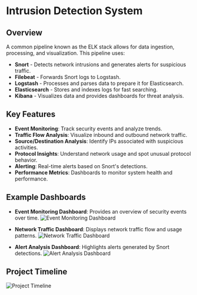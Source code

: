 # Intrusion Detection System

## Overview
  A common pipeline known as the ELK stack allows for data ingestion, processing, and visualization. This pipeline uses:
   - **Snort** - Detects network intrusions and generates alerts for suspicious traffic.
   - **Filebeat** - Forwards Snort logs to Logstash.
   - **Logstash** - Processes and parses data to prepare it for Elasticsearch.
   - **Elasticsearch** - Stores and indexes logs for fast searching.
   - **Kibana** - Visualizes data and provides dashboards for threat analysis.

## Key Features
  - **Event Monitoring**: Track security events and analyze trends.
  - **Traffic Flow Analysis**: Visualize inbound and outbound network traffic.
  - **Source/Destination Analysis**: Identify IPs associated with suspicious activities.
  - **Protocol Insights**: Understand network usage and spot unusual protocol behavior.
  - **Alerting**: Real-time alerts based on Snort's detections.
  - **Performance Metrics**: Dashboards to monitor system health and performance.

## Example Dashboards
  - **Event Monitoring Dashboard**: Provides an overview of security events over time.
    ![Event Monitoring Dashboard](path/to/event_monitoring_dashboard.png)

  - **Network Traffic Dashboard**: Displays network traffic flow and usage patterns.
    ![Network Traffic Dashboard](path/to/network_traffic_dashboard.png)

  - **Alert Analysis Dashboard**: Highlights alerts generated by Snort detections.
    ![Alert Analysis Dashboard](path/to/alert_analysis_dashboard.png)

## Project Timeline
  ![Project Timeline](https://github.com/user-attachments/assets/07e472ba-aa5f-4ede-ba52-ec706574f1e2)
